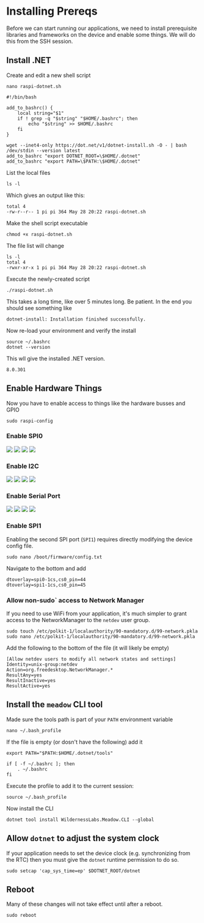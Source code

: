 # Installing Prereqs

Before we can start running our applications, we need to install prerequisite libraries and frameworks on the device and enable some things.  We will do this from the SSH session.

## Install .NET

Create and edit a new shell script
```
nano raspi-dotnet.sh
```

```
#!/bin/bash

add_to_bashrc() {
    local string="$1"
    if ! grep -q "$string" "$HOME/.bashrc"; then
        echo "$string" >> $HOME/.bashrc
    fi
}

wget --inet4-only https://dot.net/v1/dotnet-install.sh -O - | bash /dev/stdin --version latest
add_to_bashrc "export DOTNET_ROOT=\$HOME/.dotnet"
add_to_bashrc "export PATH=\$PATH:\$HOME/.dotnet"
```

<ctrl-s><ctrl-x>

List the local files

```
ls -l
```
Which gives an output like this:
```
total 4
-rw-r--r-- 1 pi pi 364 May 28 20:22 raspi-dotnet.sh
```

Make the shell script executable

```
chmod +x raspi-dotnet.sh
```
The file list will change
```
ls -l
total 4
-rwxr-xr-x 1 pi pi 364 May 28 20:22 raspi-dotnet.sh
```

Execute the newly-created script

```
./raspi-dotnet.sh
```

This takes a long time, like over 5 minutes long.  Be patient.  In the end you should see something like

```
dotnet-install: Installation finished successfully.
```

Now re-load your environment and verify the install

```
source ~/.bashrc
dotnet --version
```
This wll give the installed .NET version.
```
8.0.301
```

## Enable Hardware Things

Now you have to enable access to things like the hardware busses and GPIO

```
sudo raspi-config
```

### Enable SPI0

![](../Assets/raspi-config-01.png)
![](../Assets/raspi-config-02.png)
![](../Assets/raspi-config-03.png)
![](../Assets/raspi-config-04.png)

### Enable I2C

![](../Assets/raspi-config-05.png)
![](../Assets/raspi-config-06.png)
![](../Assets/raspi-config-07.png)
![](../Assets/raspi-config-08.png)

### Enable Serial Port

![](../Assets/raspi-config-09.png)
![](../Assets/raspi-config-10.png)
![](../Assets/raspi-config-11.png)
![](../Assets/raspi-config-12.png)

### Enable SPI1

Enabling the second SPI port (`SPI1`) requires directly modifying the device config file.

```
sudo nano /boot/firmware/config.txt
```

Navigate to the bottom and add 
```
dtoverlay=spi0-1cs,cs0_pin=44
dtoverlay=spi1-1cs,cs0_pin=45
```

### Allow non-sudo` access to Network Manager

If you need to use WiFi from your application, it's much simpler to grant access to the NetworkManager to the `netdev` user group.

```
sudo touch /etc/polkit-1/localauthority/90-mandatory.d/99-network.pkla
sudo nano /etc/polkit-1/localauthority/90-mandatory.d/99-network.pkla
```

Add the following to the bottom of the file (it will likely be empty)

```
[Allow netdev users to modify all network states and settings]
Identity=unix-group:netdev
Action=org.freedesktop.NetworkManager.*
ResultAny=yes
ResultInactive=yes
ResultActive=yes
```

## Install the `meadow` CLI tool

Made sure the tools path is part of your `PATH` environment variable

```
nano ~/.bash_profile
```

If the file is empty (or dosn't have the following) add it

```
export PATH="$PATH:$HOME/.dotnet/tools"

if [ -f ~/.bashrc ]; then
    . ~/.bashrc
fi
```

Execute the profile to add it to the current session:

```
source ~/.bash_profile
```

Now install the CLI

```
dotnet tool install WildernessLabs.Meadow.CLI --global
```

## Allow `dotnet` to adjust the system clock

If your application needs to set the device clock (e.g. synchronizing from the RTC) then you must give the `dotnet` runtime permission to do so.

```
sudo setcap 'cap_sys_time=ep' $DOTNET_ROOT/dotnet
```

## Reboot

Many of these changes will not take effect until after a reboot.

```
sudo reboot
```
